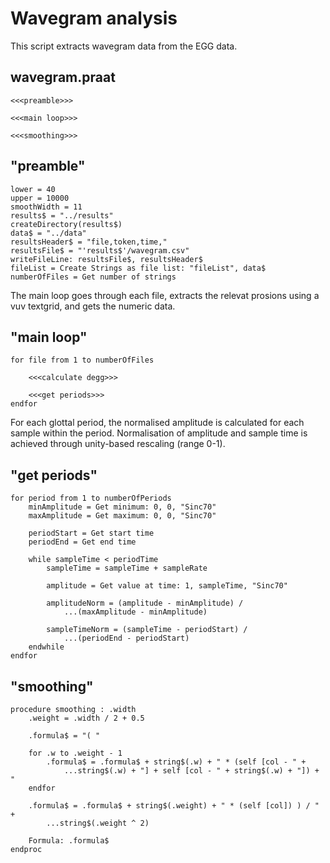 # Wavegram analysis

This script extracts wavegram data from the EGG data.

## wavegram.praat
```praat
<<<preamble>>>

<<<main loop>>>

<<<smoothing>>>
```


## "preamble"
```praat
lower = 40
upper = 10000
smoothWidth = 11
results$ = "../results"
createDirectory(results$)
data$ = "../data"
resultsHeader$ = "file,token,time,"
resultsFile$ = "'results$'/wavegram.csv"
writeFileLine: resultsFile$, resultsHeader$
fileList = Create Strings as file list: "fileList", data$
numberOfFiles = Get number of strings
```

The main loop goes through each file, extracts the relevat prosions using a vuv textgrid, and gets the numeric data.

## "main loop"
```praat
for file from 1 to numberOfFiles

    <<<calculate degg>>>

    <<<get periods>>>
endfor
```

For each glottal period, the normalised amplitude is calculated for each sample within the period. Normalisation of amplitude and sample time is achieved through unity-based rescaling (range 0-1).

## "get periods"
```praat
for period from 1 to numberOfPeriods
    minAmplitude = Get minimum: 0, 0, "Sinc70"
    maxAmplitude = Get maximum: 0, 0, "Sinc70"

    periodStart = Get start time
    periodEnd = Get end time

    while sampleTime < periodTime
        sampleTime = sampleTime + sampleRate

        amplitude = Get value at time: 1, sampleTime, "Sinc70"

        amplitudeNorm = (amplitude - minAmplitude) /
            ...(maxAmplitude - minAmplitude)

        sampleTimeNorm = (sampleTime - periodStart) /
            ...(periodEnd - periodStart)
    endwhile
endfor
```

## "smoothing"
```praat
procedure smoothing : .width
    .weight = .width / 2 + 0.5

    .formula$ = "( "

    for .w to .weight - 1
        .formula$ = .formula$ + string$(.w) + " * (self [col - " +
            ...string$(.w) + "] + self [col - " + string$(.w) + "]) + "
    endfor

    .formula$ = .formula$ + string$(.weight) + " * (self [col]) ) / " +
        ...string$(.weight ^ 2)

    Formula: .formula$
endproc
```
